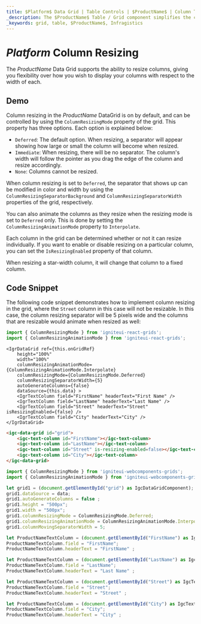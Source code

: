```yaml
---
title: $Platform$ Data Grid | Table Controls | $ProductName$ | Column Types | Infragistics
_description: The $ProductName$ Table / Grid component simplifies the complexities of the grid domain into manageable API so that a user can bind a collection of data.
_keywords: grid, table, $ProductName$, Infragistics
---
```


# $Platform$ Column Resizing

The $ProductName$ Data Grid supports the ability to resize columns, giving you flexibility over how you wish to display your columns with respect to the width of each.

## Demo


<code-view style="height: 600px"
           data-demos-base-url="{environment:dvDemosBaseUrl}"
           iframe-src="{environment:dvDemosBaseUrl}/grids/data-grid-column-resizing"
           github-src="grids/data-grid/column-resizing">
</code-view>

<div class="divider--half"></div>

Column resizing in the $ProductName$ DataGrid is on by default, and can be controlled by using the `ColumnResizingMode` property of the grid. This property has three options. Each option is explained below:

- `Deferred`: The default option. When resizing, a separator will appear showing how large or small the column will become when resized.
- `Immediate`: When resizing, there will be no separator. The column's width will follow the pointer as you drag the edge of the column and resize accordingly.
- `None`: Columns cannot be resized.

When column resizing is set to `Deferred`, the separator that shows up can be modified in color and width by using the `ColumnResizingSeparatorBackground` and `ColumnResizingSeparatorWidth` properties of the grid, respectively.

You can also animate the columns as they resize when the resizing mode is set to `Deferred` only. This is done by setting the `ColumnResizingAnimationMode` property to `Interpolate`.

Each column in the grid can be determined whether or not it can resize individually. If you want to enable or disable resizing on a particular column, you can set the `IsResizingEnabled` property of that column.

When resizing a star-width column, it will change that column to a fixed column.

## Code Snippet

The following code snippet demonstrates how to implement column resizing in the grid, where the `Street` column in this case will not be resizable. In this case, the column resizing separator will be 5 pixels wide and the columns that are resizable would animate when resized as well:

```ts
import { ColumnResizingMode } from 'igniteui-react-grids';
import { ColumnResizingAnimationMode } from 'igniteui-react-grids';
```

```tsx
<IgrDataGrid ref={this.onGridRef}
    height="100%"
    width="100%"
    columnResizingAnimationMode={ColumnResizingAnimationMode.Interpolate}
    columnResizingMode={ColumnResizingMode.Deferred}
    columnResizingSeparatorWidth={5}
    autoGenerateColumns={false}
    dataSource={this.data} >
    <IgrTextColumn field="FirstName" headerText="First Name" />
    <IgrTextColumn field="LastName" headerText="Last Name" />
    <IgrTextColumn field="Street" headerText="Street" isResizingEnabled={false} />
    <IgrTextColumn field="City" headerText="City" />
</IgrDataGrid>
```

```html
<igc-data-grid id="grid">
    <igc-text-column id="FirstName"></igc-text-column>
    <igc-text-column id="LastName"></igc-text-column>
    <igc-text-column id="Street" is-resizing-enabled=false></igc-text-column>
    <igc-text-column id="City"></igc-text-column>
</igc-data-grid>
```

```ts
import { ColumnResizingMode } from 'igniteui-webcomponents-grids';
import { ColumnResizingAnimationMode } from 'igniteui-webcomponents-grids';

let grid1 = (document.getElementById("grid") as IgcDataGridComponent);
grid1.dataSource = data;
grid1.autoGenerateColumns = false ;
grid1.height = "500px";
grid1.width = "500px";
grid1.columnResizingMode = ColumnResizingMode.Deferred;
grid1.columnResizingAnimationMode = ColumnResizingAnimationMode.Interpolate;
grid1.columnMovingSeparatorWidth = 5;

let ProductNameTextColumn = (document.getElementById("FirstName") as IgcTextColumnComponent);
ProductNameTextColumn.field = "FirstName";
ProductNameTextColumn.headerText = "FirstName" ;

let ProductNameTextColumn = (document.getElementById("LastName") as IgcTextColumnComponent);
ProductNameTextColumn.field = "LastName";
ProductNameTextColumn.headerText = "Last Name" ;

let ProductNameTextColumn = (document.getElementById("Street") as IgcTextColumnComponent);
ProductNameTextColumn.field = "Street";
ProductNameTextColumn.headerText = "Street" ;

let ProductNameTextColumn = (document.getElementById("City") as IgcTextColumnComponent);
ProductNameTextColumn.field = "City";
ProductNameTextColumn.headerText = "City" ;
```